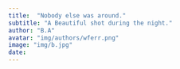 ```yaml
---
title:  "Nobody else was around."
subtitle: "A Beautiful shot during the night."
author: "B.A"
avatar: "img/authors/wferr.png"
image: "img/b.jpg"
date:
---
```

